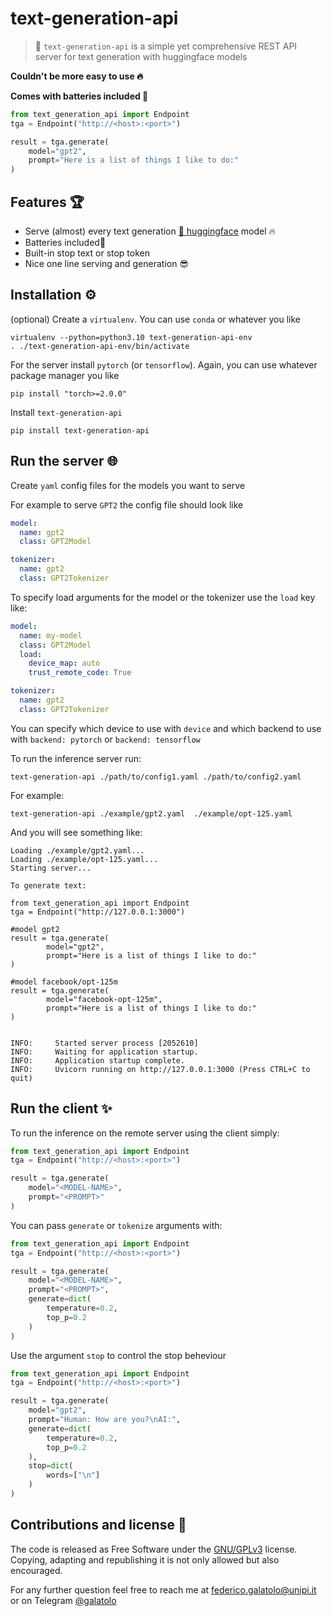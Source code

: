 # text-generation-api

> 📢 `text-generation-api` is a simple yet comprehensive REST API server for text generation with huggingface models

**Couldn't be more easy to use 🔥**

**Comes with batteries included 🔋**

```python
from text_generation_api import Endpoint
tga = Endpoint("http://<host>:<port>")

result = tga.generate(
    model="gpt2",
    prompt="Here is a list of things I like to do:"
)
```

## Features 🏆

- Serve (almost) every text generation [🤗 huggingface](https://huggingface.co/) model 🔥
- Batteries included🔋
- Built-in stop text or stop token
- Nice one line serving and generation 😎

## Installation ⚙️

(optional) Create a `virtualenv`. You can use `conda` or whatever you like

```
virtualenv --python=python3.10 text-generation-api-env
. ./text-generation-api-env/bin/activate
```

For the server install `pytorch` (or `tensorflow`). Again, you can use whatever package manager you like

```
pip install "torch>=2.0.0"
```

Install `text-generation-api`

```
pip install text-generation-api
```

## Run the server 🌐

Create `yaml` config files for the models you want to serve

For example to serve `GPT2` the config file should look like

```yaml
model:
  name: gpt2
  class: GPT2Model

tokenizer:
  name: gpt2
  class: GPT2Tokenizer
```

To specify load arguments for the model or the tokenizer use the `load` key like:

```yaml
model:
  name: my-model
  class: GPT2Model
  load:
    device_map: auto
    trust_remote_code: True

tokenizer:
  name: gpt2
  class: GPT2Tokenizer
```

You can specify which device to use with `device` and which backend to use with `backend: pytorch` or `backend: tensorflow`

To run the inference server run:

```
text-generation-api ./path/to/config1.yaml ./path/to/config2.yaml
```

For example:
```
text-generation-api ./example/gpt2.yaml  ./example/opt-125.yaml
```

And you will see something like:

```
Loading ./example/gpt2.yaml...
Loading ./example/opt-125.yaml...
Starting server...

To generate text:

from text_generation_api import Endpoint
tga = Endpoint("http://127.0.0.1:3000")

#model gpt2
result = tga.generate(
        model="gpt2",
        prompt="Here is a list of things I like to do:"
)

#model facebook/opt-125m
result = tga.generate(
        model="facebook-opt-125m",
        prompt="Here is a list of things I like to do:"
)


INFO:     Started server process [2052610]
INFO:     Waiting for application startup.
INFO:     Application startup complete.
INFO:     Uvicorn running on http://127.0.0.1:3000 (Press CTRL+C to quit)
```

## Run the client ✨

To run the inference on the remote server using the client simply:

```python
from text_generation_api import Endpoint
tga = Endpoint("http://<host>:<port>")

result = tga.generate(
    model="<MODEL-NAME>",
    prompt="<PROMPT>"
)
```

You can pass `generate` or `tokenize` arguments with:

```python
from text_generation_api import Endpoint
tga = Endpoint("http://<host>:<port>")

result = tga.generate(
    model="<MODEL-NAME>",
    prompt="<PROMPT>",
    generate=dict(
        temperature=0.2,
        top_p=0.2
    )
)
```

Use the argument `stop` to control the stop beheviour

```python
from text_generation_api import Endpoint
tga = Endpoint("http://<host>:<port>")

result = tga.generate(
    model="gpt2",
    prompt="Human: How are you?\nAI:",
    generate=dict(
        temperature=0.2,
        top_p=0.2
    ),
    stop=dict(
        words=["\n"]
    )
)
```


## Contributions and license 🪪

The code is released as Free Software under the [GNU/GPLv3](https://choosealicense.com/licenses/gpl-3.0/) license. Copying, adapting and republishing it is not only allowed but also encouraged. 

For any further question feel free to reach me at  [federico.galatolo@unipi.it](mailto:federico.galatolo@unipi.it) or on Telegram [@galatolo](https://t.me/galatolo)